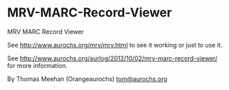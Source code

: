 MRV-MARC-Record-Viewer
======================

MRV MARC Record Viewer

See http://www.aurochs.org/mrv/mrv.html to see it working or just to use it.

See http://www.aurochs.org/aurlog/2012/10/02/mrv-marc-record-viewer/ for more information.

By Thomas Meehan (Orangeaurochs)
tom@aurochs.org
